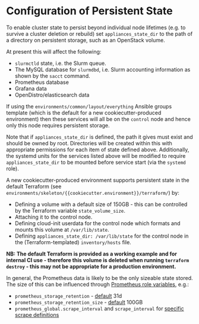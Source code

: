 # Configuration of Persistent State

To enable cluster state to persist beyond individual node lifetimes (e.g. to survive a cluster deletion or rebuild) set `appliances_state_dir` to the path of a directory on persistent storage, such as an OpenStack volume.

At present this will affect the following:
- `slurmctld` state, i.e. the Slurm queue.
- The MySQL database for `slurmdbd`, i.e. Slurm accounting information as shown by the `sacct` command.
- Prometheus database
- Grafana data
- OpenDistro/elasticsearch data

If using the `environments/common/layout/everything` Ansible groups template (which is the default for a new cookiecutter-produced environment) then these services will all be on the `control` node and hence only this node requires persistent storage.

Note that if `appliances_state_dir` is defined, the path it gives must exist and should be owned by root. Directories will be created within this with appropriate permissions for each item of state defined above. Additionally, the systemd units for the services listed above will be modified to require `appliances_state_dir` to be mounted before service start (via the `systemd` role).

A new cookiecutter-produced environment supports persistent state in the default Terraform (see `environments/skeleton/{{cookiecutter.environment}}/terraform/`) by:

- Defining a volume with a default size of 150GB - this can be controlled by the Terraform variable `state_volume_size`.
- Attaching it to the control node.
- Defining cloud-init userdata for the control node which formats and mounts this volume at `/var/lib/state`.
- Defining `appliances_state_dir: /var/lib/state` for the control node in the (Terraform-templated) `inventory/hosts` file.

**NB: The default Terraform is provided as a working example and for internal CI use - therefore this volume is deleted when running `terraform destroy` - this may not be appropriate for a production environment.**

In general, the Prometheus data is likely to be the only sizeable state stored. The size of this can be influenced through [Prometheus role variables](https://github.com/cloudalchemy/ansible-prometheus#role-variables), e.g.:
- `prometheus_storage_retention` - [default](../environments/common/inventory/group_vars/all/prometheus.yml) 31d
- `prometheus_storage_retention_size` - [default](../environments/common/inventory/group_vars/all/prometheus.yml) 100GB
- `prometheus_global.scrape_interval` and `scrape_interval` for [specific scrape definitions](../environments/common/inventory/group_vars/all/prometheus.yml)
